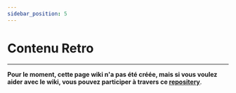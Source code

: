 ```yaml
---
sidebar_position: 5
---
```


# Contenu Retro

---

**Pour le moment, cette page wiki n'a pas été créée, mais si vous voulez aider avec le wiki, vous pouvez participer à travers ce [repositery](https://github.com/ghost-land/Ghost-eShop-Wiki)**.